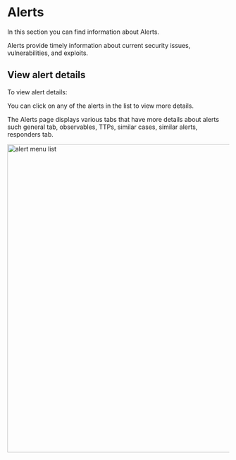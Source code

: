 # Alerts

In this section you can find information about Alerts. 

Alerts provide timely information about current security issues, vulnerabilities, and exploits.

## View alert details

To view alert details: 

You can click on any of the alerts in the list to view more details. 

The Alerts page displays various tabs that have more details about alerts such general tab, observables, TTPs, similar cases, similar alerts, responders tab. 

<img src="/thehive/images/user-guides/analyst-corner/alerts/alerts-menu-list.png" alt="alert menu list" width="700" height="700"/>